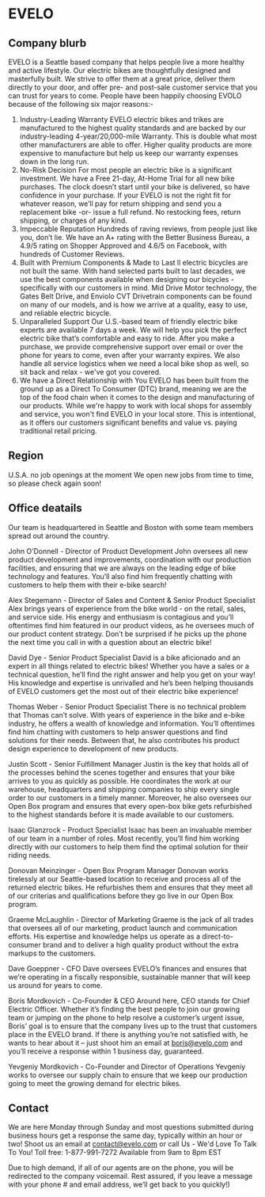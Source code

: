 # EVELO

## Company blurb

EVELO is a Seattle based company that helps people live a more healthy and active lifestyle. Our electric bikes are thoughtfully designed and masterfully built. We strive to offer them at a great price, deliver them directly to your door, and offer pre- and post-sale customer service that you can trust for years to come.
People have been happily choosing EVOLO because of the following six major reasons:-
1. Industry-Leading Warranty
EVELO electric bikes and trikes are manufactured to the highest quality standards and are backed by our industry-leading 4-year/20,000-mile Warranty. This is double what most other manufacturers are able to offer. Higher quality products are more expensive to manufacture but help us keep our warranty expenses down in the long run.
2. No-Risk Decision
For most people an electric bike is a significant investment. We have a Free 21-day, At-Home Trial for all new bike purchases. The clock doesn’t start until your bike is delivered, so have confidence in your purchase. If your EVELO is not the right fit for whatever reason, we’ll pay for return shipping and send you a replacement bike -or- issue a full refund. No restocking fees, return shipping, or charges of any kind.
3. Impeccable Reputation
Hundreds of raving reviews, from people just like you, don’t lie. We have an A+ rating with the Better Business Bureau, a 4.9/5 rating on Shopper Approved and 4.6/5 on Facebook, with hundreds of Customer Reviews.
4. Built with Premium Components & Made to Last
ll electric bicycles are not built the same. With hand selected parts built to last decades, we use the best components available when designing our bicycles - specifically with our customers in mind. Mid Drive Motor technology, the Gates Belt Drive, and Enviolo CVT Drivetrain components can be found on many of our models, and is how we arrive at a quality, easy to use, and reliable electric bicycle.
5. Unparalleled Support
Our U.S.-based team of friendly electric bike experts are available 7 days a week. We will help you pick the perfect electric bike that’s comfortable and easy to ride. After you make a purchase, we provide comprehensive support over email or over the phone for years to come, even after your warranty expires. We also handle all service logistics when we need a local bike shop as well, so sit back and relax - we've got you covered.
6. We have a Direct Relationship with You
EVELO has been built from the ground up as a Direct To Consumer (DTC) brand, meaning we are the top of the food chain when it comes to the design and manufacturing of our products. While we're happy to work with local shops for assembly and service, you won't find EVELO in your local store. This is intentional, as it offers our customers significant benefits and value vs. paying traditional retail pricing.
## Region
U.S.A.
no job openings at the moment
We open new jobs from time to time, so please check again soon!
## Office deatails
Our team is headquartered in Seattle and Boston with some team members spread out around the country.

John O’Donnell - Director of Product Development
John oversees all new product development and improvements, coordination with our production facilities, and ensuring that we are always on the leading edge of bike technology and features. You’ll also find him frequently chatting with customers to help them with their e-bike search!

Alex Stegemann - Director of Sales and Content & Senior Product Specialist
Alex brings years of experience from the bike world - on the retail, sales, and service side. His energy and enthusiasm is contagious and you’ll oftentimes find him featured in our product videos, as he oversees much of our product content strategy. Don’t be surprised if he picks up the phone the next time you call in with a question about an electric bike!

David Dye - Senior Product Specialist
David is a bike aficionado and an expert in all things related to electric bikes! Whether you have a sales or a technical question, he’ll find the right answer and help you get on your way! His knowledge and expertise is unrivalled and he’s been helping thousands of EVELO customers get the most out of their electric bike experience!

Thomas Weber - Senior Product Specialist
There is no technical problem that Thomas can’t solve. With years of experience in the bike and e-bike industry, he offers a wealth of knowledge and information. You’ll oftentimes find him chatting with customers to help answer questions and find solutions for their needs. Between that, he also contributes his product design experience to development of new products.

Justin Scott - Senior Fulfillment Manager
Justin is the key that holds all of the processes behind the scenes together and ensures that your bike arrives to you as quickly as possible. He coordinates the work at our warehouse, headquarters and shipping companies to ship every single order to our customers in a timely manner. Moreover, he also oversees our Open Box program and ensures that every open-box bike gets refurbished to the highest standards before it is made available to our customers.

Isaac Glanzrock - Product Specialist
Isaac has been an invaluable member of our team in a number of roles. Most recently, you’ll find him working directly with our customers to help them find the optimal solution for their riding needs.

Donovan Meinzinger - Open Box Program Manager
Donovan works tirelessly at our Seattle-based location to receive and process all of the returned electric bikes. He refurbishes them and ensures that they meet all of our criterias and qualifications before they go live in our Open Box program.

Graeme McLaughlin - Director of Marketing
Graeme is the jack of all trades that oversees all of our marketing, product launch and communication efforts. His expertise and knowledge helps us operate as a direct-to-consumer brand and to deliver a high quality product without the extra markups to the customers.

Dave Goeppner - CFO
Dave oversees EVELO’s finances and ensures that we’re operating in a fiscally responsible, sustainable manner that will keep us around for years to come.

Boris Mordkovich - Co-Founder & CEO
Around here, CEO stands for Chief Electric Officer. Whether it’s finding the best people to join our growing team or jumping on the phone to help resolve a customer’s urgent issue, Boris’ goal is to ensure that the company lives up to the trust that customers place in the EVELO brand. If there is anything you’re not satisfied with, he wants to hear about it – just shoot him an email at boris@evelo.com and you’ll receive a response within 1 business day, guaranteed.

Yevgeniy Mordkovich - Co-Founder and Director of Operations
Yevgeniy works to oversee our supply chain to ensure that we keep our production going to meet the growing demand for electric bikes.
## Contact
We are here Monday through Sunday and most questions submitted during business hours get a response the same day, typically within an hour or two!
Shoot us an email at contact@evelo.com or call Us - We'd Love To Talk To You!
Toll free: 1-877-991-7272
Available from 9am to 8pm EST

Due to high demand, if all of our agents are on the phone, you will be redirected to the company voicemail. Rest assured, if you leave a message with your phone # and email address, we’ll get back to you quickly!)
